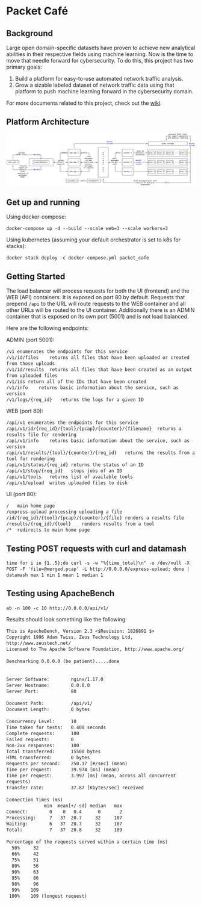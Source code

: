 # Packet Café

## Background
Large open domain-specific datasets have proven to achieve new analytical abilities in their respective fields using machine learning. Now is the time to move that needle forward for cybersecurity. To do this, this project has two primary goals:
1.	Build a platform for easy-to-use automated network traffic analysis.
2.	Grow a sizable labeled dataset of network traffic data using that platform to push machine learning forward in the cybersecurity domain.

For more documents related to this project, check out the [wiki](https://va-vsrv-github.a.internal/CyberReboot/packet_cafe/wiki).

## Platform Architecture
<img src="/docs/img/packet_cafe_diagram.png"/>

## Get up and running

Using docker-compose:
```
docker-compose up -d --build --scale web=3 --scale workers=3
```

Using kubernetes (assuming your default orchestrator is set to k8s for stacks):
```
docker stack deploy -c docker-compose.yml packet_cafe
```

## Getting Started

The load balancer will process requests for both the UI (frontend) and the WEB (API) containers. It is exposed on port 80 by default. Requests that prepend `/api` to the URL will route requests to the WEB container and all other URLs will be routed to the UI container.  Additionally there is an ADMIN container that is exposed on its own port (5001) and is not load balanced.

Here are the following endpoints:

ADMIN (port 5001):
```
/v1	enumerates the endpoints for this service
/v1/id/files	returns all files that have been uploaded or created from those uploads
/v1/id/results	returns all files that have been created as an output from uploaded files
/v1/ids	return all of the IDs that have been created
/v1/info	returns basic information about the service, such as version
/v1/logs/{req_id}	returns the logs for a given ID
```

WEB (port 80):
```
/api/v1	enumerates the endpoints for this service
/api/v1/id/{req_id}/{tool}/{pcap}/{counter}/{filename}	returns a results file for rendering
/api/v1/info	returns basic information about the service, such as version
/api/v1/results/{tool}/{counter}/{req_id}	returns the results from a tool for rendering
/api/v1/status/{req_id}	returns the status of an ID
/api/v1/stop/{req_id}	stops jobs of an ID
/api/v1/tools	returns list of available tools
/api/v1/upload	writes uploaded files to disk
```

UI (port 80):
```
/	main home page
/express-upload	processing uploading a file
/id/{req_id}/{tool}/{pcap}/{counter}/{file}	renders a results file
/results/{req_id}/{tool}	renders results from a tool
/*	redirects to main home page
```

## Testing POST requests with curl and datamash

```
time for i in {1..5};do curl -s -w "%{time_total}\n" -o /dev/null -X POST -F 'file=@merged.pcap' -L http://0.0.0.0/express-upload; done | datamash max 1 min 1 mean 1 median 1
```

## Testing using ApacheBench

```
ab -n 100 -c 10 http://0.0.0.0/api/v1/
```

Results should look something like the following:
```
This is ApacheBench, Version 2.3 <$Revision: 1826891 $>
Copyright 1996 Adam Twiss, Zeus Technology Ltd, http://www.zeustech.net/
Licensed to The Apache Software Foundation, http://www.apache.org/

Benchmarking 0.0.0.0 (be patient).....done


Server Software:        nginx/1.17.0
Server Hostname:        0.0.0.0
Server Port:            80

Document Path:          /api/v1/
Document Length:        0 bytes

Concurrency Level:      10
Time taken for tests:   0.400 seconds
Complete requests:      100
Failed requests:        0
Non-2xx responses:      100
Total transferred:      15500 bytes
HTML transferred:       0 bytes
Requests per second:    250.17 [#/sec] (mean)
Time per request:       39.974 [ms] (mean)
Time per request:       3.997 [ms] (mean, across all concurrent requests)
Transfer rate:          37.87 [Kbytes/sec] received

Connection Times (ms)
              min  mean[+/-sd] median   max
Connect:        0    0   0.4      0       2
Processing:     7   37  20.7     32     107
Waiting:        6   37  20.7     32     107
Total:          7   37  20.8     32     109

Percentage of the requests served within a certain time (ms)
  50%     32
  66%     42
  75%     51
  80%     56
  90%     63
  95%     86
  98%     96
  99%    109
 100%    109 (longest request)
```

